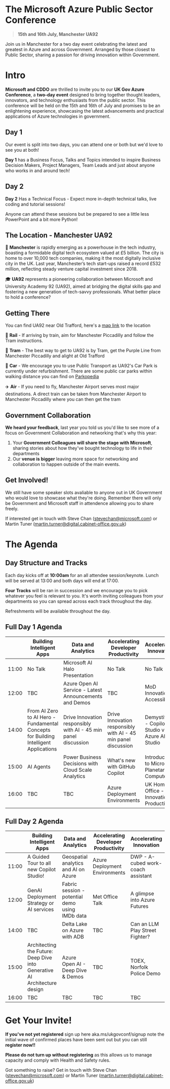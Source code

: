 # The Microsoft Azure Public Sector Conference 

> **15th and 16th July, Manchester UA92**

Join us in Manchester for a two day event celebrating the latest and greatest in Azure and across Government. Arranged by those closest to Public Sector, sharing a passion for driving innovation within Government. 


# Intro

**Microsoft and CDDO** are thrilled to invite you to our **UK Gov Azure Conference**, a **two-day event** designed to bring together thought leaders, innovators, and technology enthusiasts from the public sector. This conference will be held on the 15th and 16th of July and promises to be an enlightening experience, showcasing the latest advancements and practical applications of Azure technologies in government.

## Day 1

Our event is split into two days, you can attend one or both but we'd love to see you at both!

**Day 1** has a Business Focus, Talks and Topics intended to inspire Business Decision Makers, Project Managers, Team Leads and just about anyone who works in and around tech!

## Day 2

**Day 2** Has a Technical Focus - Expect more in-depth technical talks, live coding and tutorial sessions!

Anyone can attend these sessions but be prepared to see a little less PowerPoint and a bit more Python!

## The Location - Manchester UA92 

🏢 **Manchester** is rapidly emerging as a powerhouse in the tech industry, boasting a formidable digital tech ecosystem valued at £5 billion. The city is home to over 10,000 tech companies, making it the most digitally inclusive city in the UK. Last year, Manchester’s tech start-ups raised a record £532 million, reflecting steady venture capital investment since 2018.

🎓 **UA92** represents a pioneering collaboration between Microsoft and University Academy 92 (UA92), aimed at bridging the digital skills gap and fostering a new generation of tech-savvy professionals. What better place to hold a conference?

## Getting There

You can find UA92 near Old Trafford, here's a [map link](https://maps.app.goo.gl/zFuKhJenMg9S1FiEA) to the location


🚝 **Rail** - If arriving by train, aim for Manchester Piccadilly and follow the Tram instructions. 

🚃 **Tram** - The best way to get to UA92 is by Tram, get the Purple Line from Manchester Piccadilly and alight at Old Trafford

🚗 **Car** - We encourage you to use Public Transport as UA92's Car Park is currently under refurbishment. There are some public car parks within walking distance you can find on [Parkopedia](https://en.parkopedia.co.uk/parking/locations/old_trafford_greater_manchester_england_united_kingdom_7753gcw2hhnx9q804b/?country=uk&arriving=202407150900&leaving=202407151800)

✈️ **Air** - If you need to fly, Manchester Airport serves most major destinations. A direct train can be taken from Manchester Airport to Manchester Piccadilly where you can then get the tram

## Government Collaboration

**We heard your feedback**, last year you told us you'd like to see more of a focus on Government Collaboration and networking that's why this year:

 1. Your **Government Colleagues will share the stage with Microsoft**, sharing stories about how they've bought technology to life in their departments
 2. Our **venue is bigger** leaving more space for networking and collaboration to happen outside of the main events.

## Get Involved!
We still have some speaker slots avaliable to anyone out in UK Government who would love to showcase what they're doing. Remember there will only be Government and Microsoft staff in attendence allowing you to share freely.

If interested get in touch with Steve Chan (stevechan@microsoft.com) or Martin Tuner (martin.turner@digital.cabinet-office.gov.uk)

# The Agenda

## Day Structure and Tracks 

Each day kicks off at **10:00am** for an all attendee session/keynote. Lunch will be served at 13:00 and both days will end at 17:00.

**Four Tracks** will be ran in succession and we encourage you to pick whatever you feel is relevant to you. It's worth inviting colleagues from your departments so you can spread across each track throughout the day. 

Refreshments will be available throughout the day. 

## Full Day 1 Agenda

|  |Building Intelligent Apps | Data and Analytics | Accelerating Developer Productivity | Accelerating Innovation|
|--|--|--|--|--
| 11:00 | No Talk | Microsoft AI Halo Presentation | No Talk | No Talk
| 12:00 | TBC | Azure Open AI Service - Latest Announcements and Demos | TBC | MoD Innovation in Accessibility
| 14:00 | From AI Zero to AI Hero - Fundamental Concepts for Building Intelligent Applications |Drive Innovation responsibly with AI - 45 min panel discussion | Drive Innovation responsibly with AI - 45 min panel discussion | Demystifying - Copilot Studio vs Azure AI Studio
| 15:00 | AI Agents |Power Business Decisions with Cloud Scale Analytics | What's new with GitHub Copilot | Introduction to Microsoft Planetary Computer
| 16:00 | TBC |TBC| Azure Deployment Environments| UK Home Office - Innovation to Production


## Full Day 2 Agenda


|  |Building Intelligent Apps | Data and Analytics | Accelerating Developer Productivity | Accelerating Innovation|
|--|--|--|--|--
| 11:00 | A Guided Tour to all  new Copilot Studio! | Geospatial analytics and AI on Azure | Azure Deployment Environments| DWP - A-cubed work-coach assistant
| 12:00 | GenAI Deployment Strategy or AI services |Fabric session - potential demo using IMDb data | Met Office Talk | A glimpse into Azure Futures
| 14:00 | TBC | Delta Lake on Azure with ADB|TBC| Can an LLM Play Street Fighter?
| 15:00 | Architecting the Future: Deep Dive into Generative AI Architecture design | Azure Open AI - Deep Dive & Demos|TBC| TOEX, Norfolk Police Demo
| 16:00 |TBC  |TBC  | TBC | TBC


# Get Your Invite!

**If you've not yet registered** sign up here aka.ms/ukgovconf/signup note the initial wave of confirmed places have been sent out but you can still **register now!!**

**Please do not turn up without registering** as this allows us to manage capacity and comply with Health and Safety rules.

Got something to raise? Get in touch with Steve Chan (stevechan@microsoft.com) or Martin Tuner (martin.turner@digital.cabinet-office.gov.uk) 
